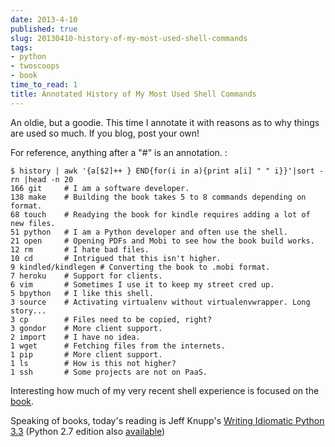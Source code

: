 ```yaml
---
date: 2013-4-10
published: true
slug: 20130410-history-of-my-most-used-shell-commands
tags:
- python
- twoscoops
- book
time_to_read: 1
title: Annotated History of My Most Used Shell Commands
---
```


An oldie, but a goodie. This time I annotate it with reasons as to why
things are used so much. If you blog, post your own!

For reference, anything after a "#" is an annotation. :

    $ history | awk '{a[$2]++ } END{for(i in a){print a[i] " " i}}'|sort -rn |head -n 20
    166 git     # I am a software developer.
    138 make    # Building the book takes 5 to 8 commands depending on format.
    68 touch    # Readying the book for kindle requires adding a lot of new files.
    51 python   # I am a Python developer and often use the shell.
    21 open     # Opening PDFs and Mobi to see how the book build works.
    12 rm       # I hate bad files.
    10 cd       # Intrigued that this isn't higher.
    9 kindled/kindlegen # Converting the book to .mobi format.
    7 heroku    # Support for clients.
    6 vim       # Sometimes I use it to keep my street cred up.
    5 bpython   # I like this shell.
    3 source    # Activating virtualenv without virtualenvwrapper. Long story...
    3 cp        # Files need to be copied, right?
    3 gondor    # More client support.
    2 import    # I have no idea.
    1 wget      # Fetching files from the internets.
    1 pip       # More client support.
    1 ls        # How is this not higher?
    1 ssh       # Some projects are not on PaaS.

Interesting how much of my very recent shell experience is focused on
the [book](https://twoscoopspress.org/products/two-scoops-of-django-1-5/).

Speaking of books, today's reading is Jeff Knupp's [Writing Idiomatic
Python
3.3](http://www.amazon.com/Writing-Idiomatic-Python-3-3-ebook/dp/B00B5VXMRG/ref=tmm_kin_title_0?ie=UTF8&qid=1365610132&sr=8-1&tag=ihpydanny-20)
(Python 2.7 edition also
[available](http://www.amazon.com/Writing-Idiomatic-Python-2-7-3-ebook/dp/B00B5KG0F8/ref=la_B00BBE1MDI_1_2_title_1_kin?ie=UTF8&qid=1365610777&sr=1-2&tag=ihpydanny-20))
